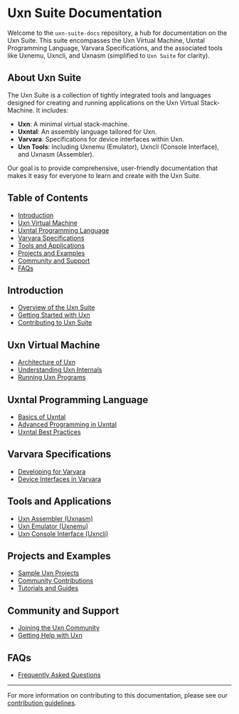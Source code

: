 # Uxn Suite Documentation

Welcome to the `uxn-suite-docs` repository, a hub for documentation on the Uxn Suite. This suite encompasses the Uxn Virtual Machine, Uxntal Programming Language, Varvara Specifications, and the associated tools like Uxnemu, Uxncli, and Uxnasm (simplified to `Uxn Suite` for clarity).

## About Uxn Suite

The Uxn Suite is a collection of tightly integrated tools and languages designed for creating and running applications on the Uxn Virtual Stack-Machine. It includes:

- **Uxn**: A minimal virtual stack-machine.
- **Uxntal**: An assembly language tailored for Uxn.
- **Varvara**: Specifications for device interfaces within Uxn.
- **Uxn Tools**: Including Uxnemu (Emulator), Uxncli (Console Interface), and Uxnasm (Assembler).

Our goal is to provide comprehensive, user-friendly documentation that makes it easy for everyone to learn and create with the Uxn Suite.

## Table of Contents

- [Introduction](#introduction)
- [Uxn Virtual Machine](#uxn-virtual-machine)
- [Uxntal Programming Language](#uxntal-programming-language)
- [Varvara Specifications](#varvara-specifications)
- [Tools and Applications](#tools-and-applications)
- [Projects and Examples](#projects-and-examples)
- [Community and Support](#community-and-support)
- [FAQs](#faqs)

## Introduction

- [Overview of the Uxn Suite](#overview-of-the-uxn-suite)
- [Getting Started with Uxn](#getting-started-with-uxn)
- [Contributing to Uxn Suite](#contributing-to-uxn-suite)

## Uxn Virtual Machine

- [Architecture of Uxn](#architecture-of-uxn)
- [Understanding Uxn Internals](#understanding-uxn-internals)
- [Running Uxn Programs](#running-uxn-programs)

## Uxntal Programming Language

- [Basics of Uxntal](#basics-of-uxntal)
- [Advanced Programming in Uxntal](#advanced-programming-in-uxntal)
- [Uxntal Best Practices](#uxntal-best-practices)

## Varvara Specifications

- [Developing for Varvara](#developing-for-varvara)
- [Device Interfaces in Varvara](#device-interfaces-in-varvara)

## Tools and Applications

- [Uxn Assembler (Uxnasm)](#uxn-assembler-uxnasm)
- [Uxn Emulator (Uxnemu)](#uxn-emulator-uxnemu)
- [Uxn Console Interface (Uxncli)](#uxn-console-interface-uxncli)

## Projects and Examples

- [Sample Uxn Projects](#sample-uxn-projects)
- [Community Contributions](#community-contributions)
- [Tutorials and Guides](#tutorials-and-guides)

## Community and Support

- [Joining the Uxn Community](#joining-the-uxn-community)
- [Getting Help with Uxn](#getting-help-with-uxn)

## FAQs

- [Frequently Asked Questions](#frequently-asked-questions)

---

For more information on contributing to this documentation, please see our [contribution guidelines](CONTRIBUTING.md).
